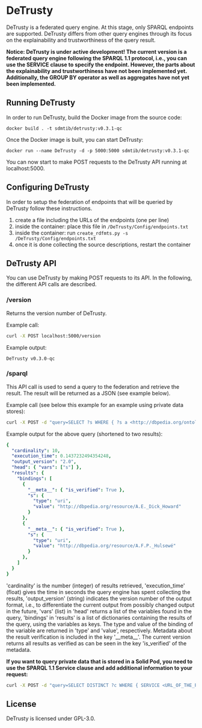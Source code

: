 # DeTrusty

DeTrusty is a federated query engine.
At this stage, only SPARQL endpoints are supported.
DeTrusty differs from other query engines through its focus on the explainability and trustworthiness of the query result.

**Notice: DeTrusty is under active development! 
The current version is a federated query engine following the SPARQL 1.1 protocol, i.e., you can use the SERVICE clause to specify the endpoint.
However, the parts about the explainability and trustworthiness have not been implemented yet.
Additionally, the GROUP BY operator as well as aggregates have not yet been implemented.**

## Running DeTrusty
In order to run DeTrusty, build the Docker image from the source code:

``docker build . -t sdmtib/detrusty:v0.3.1-qc``

Once the Docker image is built, you can start DeTrusty:

``docker run --name DeTrusty -d -p 5000:5000 sdmtib/detrusty:v0.3.1-qc``

You can now start to make POST requests to the DeTrusty API running at localhost:5000.

## Configuring DeTrusty
In order to setup the federation of endpoints that will be queried by DeTrusty follow these instructions.
1. create a file including the URLs of the endpoints (one per line)
1. inside the container: place this file in `/DeTrusty/Config/endpoints.txt`
1. inside the container: run `create_rdfmts.py -s /DeTrusty/Config/endpoints.txt`
1. once it is done collecting the source descriptions, restart the container

## DeTrusty API
You can use DeTrusty by making POST requests to its API.
In the following, the different API calls are described.

### /version
Returns the version number of DeTrusty.

Example call:

```bash
curl -X POST localhost:5000/version
```

Example output:

``DeTrusty v0.3.0-qc``

### /sparql
This API call is used to send a query to the federation and retrieve the result.
The result will be returned as a JSON (see example below).

Example call (see below this example for an example using private data stores):

```bash
curl -X POST -d "query=SELECT ?s WHERE { ?s a <http://dbpedia.org/ontology/Scientist> } LIMIT 10" localhost:5000/sparql
```

Example output for the above query (shortened to two results):

```yaml
{
  "cardinality": 10,
  "execution_time": 0.1437232494354248,
  "output_version": "2.0",
  "head": { "vars": ["s"] },
  "results": {
    "bindings": [
      {
        "__meta__": { "is_verified": True },
        "s": {
          "type": "uri",
          "value": "http://dbpedia.org/resource/A.E._Dick_Howard"
        }
      },
      {
        "__meta__": { "is_verified": True },
        "s": {
          "type": "uri",
          "value": "http://dbpedia.org/resource/A.F.P._Hulsewé"
        }
      },
    ]
  }
}
```
'cardinality' is the number (integer) of results retrieved,
'execution_time' (float) gives the time in seconds the query engine has spent collecting the results,
'output_version' (string) indicates the version number of the output format, i.e., to differentiate the current output from possibly changed output in the future,
'vars' (list) in 'head' returns a list of the variables found in the query,
'bindings' in 'results' is a list of dictionaries containing the results of the query, using the variables as keys. The type and value of the binding of the variable are returned in 'type' and 'value', respectively.
Metadata about the result verification is included in the key '\_\_meta\_\_'.
The current version returns all results as verified as can be seen in the key 'is_verified' of the metadata.

**If you want to query private data that is stored in a Solid Pod, you need to use the SPARQL 1.1 Service clause and add additional information to your request:**
```bash
curl -X POST -d "query=SELECT DISTINCT ?c WHERE { SERVICE <URL_OF_THE_POD_YOU_WANT_TO_QUERY> { ?s a ?c } }" -d "sparql1_1=True" -d "token=YOUR_QC_AUTH_TOKEN" localhost:5000/sparql
```

## License
DeTrusty is licensed under GPL-3.0.
